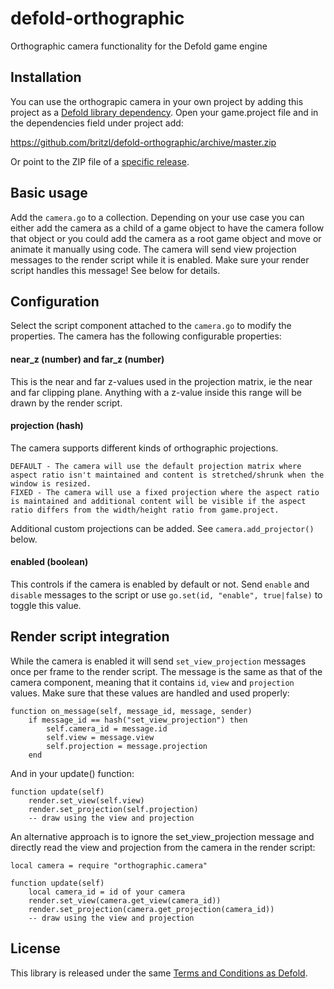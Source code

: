 # defold-orthographic
Orthographic camera functionality for the Defold game engine

## Installation
You can use the orthograpic camera in your own project by adding this project as a [Defold library dependency](http://www.defold.com/manuals/libraries/). Open your game.project file and in the dependencies field under project add:

https://github.com/britzl/defold-orthographic/archive/master.zip

Or point to the ZIP file of a [specific release](https://github.com/britzl/defold-orthographic/releases).

## Basic usage
Add the ```camera.go``` to a collection. Depending on your use case you can either add the camera as a child of a game object to have the camera follow that object or you could add the camera as a root game object and move or animate it manually using code. The camera will send view projection messages to the render script while it is enabled. Make sure your render script handles this message! See below for details.

## Configuration
Select the script component attached to the ```camera.go``` to modify the properties. The camera has the following configurable properties:

#### near_z (number) and far_z (number)
This is the near and far z-values used in the projection matrix, ie the near and far clipping plane. Anything with a z-value inside this range will be drawn by the render script.

#### projection (hash)
The camera supports different kinds of orthographic projections.

	DEFAULT - The camera will use the default projection matrix where aspect ratio isn't maintained and content is stretched/shrunk when the window is resized.
	FIXED - The camera will use a fixed projection where the aspect ratio is maintained and additional content will be visible if the aspect ratio differs from the width/height ratio from game.project.

Additional custom projections can be added. See ```camera.add_projector()``` below.

#### enabled (boolean)
This controls if the camera is enabled by default or not. Send ```enable``` and ```disable``` messages to the script or use ```go.set(id, "enable", true|false)``` to toggle this value.

## Render script integration
While the camera is enabled it will send ```set_view_projection``` messages once per frame to the render script. The message is the same as that of the camera component, meaning that it contains ```id```, ```view``` and ```projection``` values. Make sure that these values are handled and used properly:

	function on_message(self, message_id, message, sender)
		if message_id == hash("set_view_projection") then
			self.camera_id = message.id
			self.view = message.view
			self.projection = message.projection
		end

And in your update() function:

	function update(self)
		render.set_view(self.view)
		render.set_projection(self.projection)
		-- draw using the view and projection

An alternative approach is to ignore the set_view_projection message and directly read the view and projection from the camera in the render script:

	local camera = require "orthographic.camera"

	function update(self)
		local camera_id = id of your camera
		render.set_view(camera.get_view(camera_id))
		render.set_projection(camera.get_projection(camera_id))
		-- draw using the view and projection

## License
This library is released under the same [Terms and Conditions as Defold](http://www.defold.com/about-terms/).
